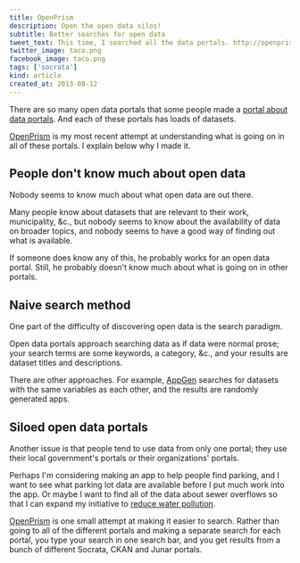 ```yaml
---
title: OpenPrism
description: Open the open data silos!
subtitle: Better searches for open data
tweet_text: This time, I searched all the data portals. http://openprism.thomaslevine.com http://thomaslevine.com/!/openprism @ckan @junar @socrata
twitter_image: taco.png
facebook_image: taco.png
tags: ['socrata']
kind: article
created_at: 2013-08-12
---
```

There are so many open data portals
that some people made a [portal about data portals](http://datacatalogs.org).
And each of these portals has loads of datasets.

[OpenPrism](http://openprism.thomaslevine.com) is my most recent
attempt at understanding what is going on in all of these portals.
I explain below why I made it.

## People don't know much about open data
Nobody seems to know much about what open data are out there.

Many people know about datasets that are relevant to their work,
municipality, &c., but nobody seems to know about the availability of
data on broader topics, and nobody seems to have a good way of
finding out what is available.

If someone does know any of this, he probably works for an open data
portal. Still, he probably doesn't know much about what is going on in
other portals.

## Naive search method
One part of the difficulty of discovering open data is the search paradigm.

Open data portals approach searching data as if data were normal prose;
your search terms are some keywords, a category, &c., and your results are
dataset titles and descriptions.

There are other approaches.
For example, [AppGen](http://www.appgen.me/)
searches for datasets with the same variables as each other,
and the results are randomly generated apps.

## Siloed open data portals
Another issue is that people tend to use data from only one portal;
they use their local government's portals or their organizations' portals.

Perhaps I'm considering making an app to help people find parking, and
I want to see what parking lot data are available before I put much work
into the app.
Or maybe I want to find all of the data about sewer overflows so that I
can expand my initiative to [reduce water pollution](http://dontflush.me).

[OpenPrism](http://openprism.thomaslevine.com) is one small attempt
at making it easier to search. Rather than going to all of the different
portals and making a separate search for each portal, you type your
search in one search bar, and you get results from a bunch of different
Socrata, CKAN and Junar portals.

